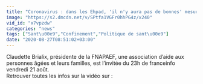 ```yaml
---
title: "Coronavirus : dans les Ehpad, 'il n'y aura pas de bonnes' mesures"
image: "https://s2.dmcdn.net/v/SPtfa1VGFr0hhPG4z/x240"
vid_id: "x7vpzdw"
categories: "news"
tags: ["Sant\u00e9","Confinement","Politique de sant\u00e9"]
date: "2020-08-27T08:51:02+03:00"
---
```

Claudette Brialix, présidente de la FNAPAEF, une association d’aide aux personnes âgées et leurs familles, est l’invitée du 23h de franceinfo vendredi 21 août.  <br>Retrouver toutes les infos sur la vidéo sur : 
